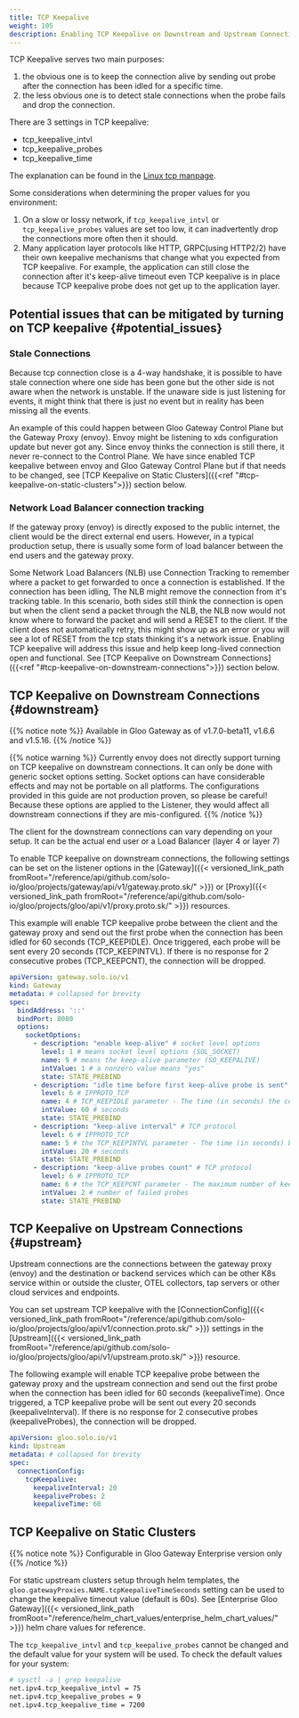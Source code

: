 ```yaml
---
title: TCP Keepalive
weight: 105
description: Enabling TCP Keepalive on Downstream and Upstream Connections
---
```


TCP Keepalive serves two main purposes:

1) the obvious one is to keep the connection alive by sending out probe after the connection has been idled for a specific time.
2) the less obvious one is to detect stale connections when the probe fails and drop the connection.

There are 3 settings in TCP keepalive:

- tcp_keepalive_intvl
- tcp_keepalive_probes
- tcp_keepalive_time

The explanation can be found in the [Linux tcp manpage](https://man7.org/linux/man-pages/man7/tcp.7.html).

Some considerations when determining the proper values for you environment:

1) On a slow or lossy network, if `tcp_keepalive_intvl` or `tcp_keepalive_probes` values are set too low, it can inadvertently
drop the connections more often then it should.
2) Many application layer protocols like HTTP, GRPC(using HTTP2/2) have their own keepalive mechanisms that change what you
expected from TCP keepalive. For example, the application can still close the connection after it's keep-alive timeout even
TCP keepalive is in place because TCP keepalive probe does not get up to the application layer.  

## Potential issues that can be mitigated by turning on TCP keepalive {#potential_issues}

### Stale Connections

Because tcp connection close is a 4-way handshake, it is possible to have stale connection where one side has been gone
but the other side is not aware when the network is unstable. If the unaware side is just listening for events, it might think
that there is just no event but in reality has been missing all the events.

An example of this could happen between Gloo Gateway Control Plane but the Gateway Proxy (envoy). Envoy might be listening to
xds configuration update but never got any. Since envoy thinks the connection is still there, it never re-connect to the
Control Plane. We have since enabled TCP keepalive between envoy and Gloo Gateway Control Plane but if that needs to be
changed, see [TCP Keepalive on Static Clusters]({{<ref "#tcp-keepalive-on-static-clusters">}}) section below.

### Network Load Balancer connection tracking

If the gateway proxy (envoy) is directly exposed to the public internet, the client would be the direct external end users.
However, in a typical production setup, there is usually some form of load balancer between the end users and the gateway proxy.

Some Network Load Balancers (NLB) use Connection Tracking to remember where a packet to get forwarded to once a connection is established.
If the connection has been idling, The NLB might remove the connection from it's  tracking table. In this scenario, both sides still think
the connection is open but when the client send a packet through the NLB, the NLB now would not know where to forward the packet and will
send a RESET to the client. If the client does not automatically retry, this might show up as an error or you will see a lot of RESET from
the tcp stats thinking it's a network issue. Enabling TCP keepalive will address this issue and help keep long-lived connection open and
functional. See [TCP Keepalive on Downstream Connections]({{<ref "#tcp-keepalive-on-downstream-connections">}}) section below.

## TCP Keepalive on Downstream Connections {#downstream}

{{% notice note %}}
Available in Gloo Gateway as of v1.7.0-beta11, v1.6.6 and v1.5.16.
{{% /notice %}}

{{% notice warning %}}
Currently envoy does not directly support turning on TCP keepalive on downstream connections. It can only be done with generic socket options
setting. Socket options can have considerable effects and may not be portable on all platforms. The configurations provided in this guide are
not production proven, so please be careful! Because these options are applied to the Listener, they would affect all downstream connections
if they are mis-configured.
{{% /notice %}}

The client for the downstream connections can vary depending on your setup. It can be the actual end user or a Load Balancer (layer 4 or layer 7)

To enable TCP keepalive on downstream connections, the following settings can be set on the listener options
in the [Gateway]({{< versioned_link_path fromRoot="/reference/api/github.com/solo-io/gloo/projects/gateway/api/v1/gateway.proto.sk/" >}})
or [Proxy]({{< versioned_link_path fromRoot="/reference/api/github.com/solo-io/gloo/projects/gloo/api/v1/proxy.proto.sk/" >}})
resources.

This example will enable TCP keepalive probe between the client and the gateway proxy and send out the first
probe when the connection has been idled for 60 seconds (TCP_KEEPIDLE). Once triggered, each probe will be
sent every 20 seconds (TCP_KEEPINTVL). If there is no response for 2 consecutive probes (TCP_KEEPCNT), the
connection will be dropped.

```yaml
apiVersion: gateway.solo.io/v1
kind: Gateway
metadata: # collapsed for brevity
spec:
  bindAddress: '::'
  bindPort: 8080
  options:
    socketOptions:
      - description: "enable keep-alive" # socket level options
        level: 1 # means socket level options (SOL_SOCKET)
        name: 9 # means the keep-alive parameter (SO_KEEPALIVE)
        intValue: 1 # a nonzero value means "yes"
        state: STATE_PREBIND
      - description: "idle time before first keep-alive probe is sent" # TCP protocol
        level: 6 # IPPROTO_TCP
        name: 4 # TCP_KEEPIDLE parameter - The time (in seconds) the connection needs to remain idle before TCP starts sending keepalive probes
        intValue: 60 # seconds
        state: STATE_PREBIND
      - description: "keep-alive interval" # TCP protocol
        level: 6 # IPPROTO_TCP
        name: 5 # the TCP_KEEPINTVL parameter - The time (in seconds) between individual keepalive probes.
        intValue: 20 # seconds
        state: STATE_PREBIND
      - description: "keep-alive probes count" # TCP protocol
        level: 6 # IPPROTO_TCP
        name: 6 # the TCP_KEEPCNT parameter - The maximum number of keepalive probes TCP should send before dropping the connection
        intValue: 2 # number of failed probes
        state: STATE_PREBIND
```

## TCP Keepalive on Upstream Connections {#upstream}

Upstream connections are the connections between the gateway proxy (envoy) and the destination or backend services which can be other K8s
service within or outside the cluster, OTEL collectors, tap servers or other cloud services and endpoints.

You can set upstream TCP keepalive with the
[ConnectionConfig]({{< versioned_link_path fromRoot="/reference/api/github.com/solo-io/gloo/projects/gloo/api/v1/connection.proto.sk/" >}})
settings in the
[Upstream]({{< versioned_link_path fromRoot="/reference/api/github.com/solo-io/gloo/projects/gloo/api/v1/upstream.proto.sk/" >}}) resource.

The following example will enable TCP keepalive probe between the gateway proxy and the upstream connection and send out the first probe when the connection has been idled for 60 seconds (keepaliveTime). Once triggered,
a TCP keepalive probe will be sent out every 20 seconds (keepaliveInterval). If there is no response for 2 consecutive probes (keepaliveProbes), the connection will be dropped.

```yaml
apiVersion: gloo.solo.io/v1
kind: Upstream
metadata: # collapsed for brevity
spec:
  connectionConfig:
    tcpKeepalive:
      keepaliveInterval: 20
      keepaliveProbes: 2
      keepaliveTime: 60
```

## TCP Keepalive on Static Clusters

{{% notice note %}}
Configurable in Gloo Gateway Enterprise version only
{{% /notice %}}

For static upstream clusters setup through helm templates, the `gloo.gatewayProxies.NAME.tcpKeepaliveTimeSeconds`
setting can be used to change the keepalive timeout value (default is 60s). See
[Enterprise Gloo Gateway]({{< versioned_link_path fromRoot="/reference/helm_chart_values/enterprise_helm_chart_values/" >}}) helm chare values for reference.

The `tcp_keepalive_intvl` and `tcp_keepalive_probes` cannot be changed and the default value for your system will be used. To check the default values for your system:

```bash
# sysctl -a | grep keepalive
net.ipv4.tcp_keepalive_intvl = 75
net.ipv4.tcp_keepalive_probes = 9
net.ipv4.tcp_keepalive_time = 7200
```
